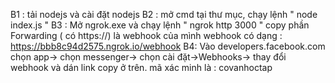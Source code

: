 B1 : tải nodejs và cài đặt nodejs
B2 : mở cmd tại thư mục, chạy lệnh " node index.js "
B3 : Mở ngrok.exe và chạy lệnh " ngrok http 3000 "
copy phần Forwarding ( có https://) là webhook của mình
webhook có dạng : https://bbb8c94d2575.ngrok.io/webhook
B4: Vào developers.facebook.com
chọn app-> chọn messenger-> chọn cài đặt->Webhooks-> thay đổi webhook và dán link copy ở trên.
mã xác minh là  : covanhoctap
